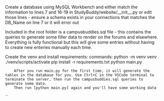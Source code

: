 Create a database using MySQL Workbench and either match the information to lines 7 and 16-19 in StudyBuddy/website/\_\_init\_\_.py or edit those lines - ensure a schema exists in your connections that matches the DB_Name on line 7 or it will error out

Included in the root folder is a campusbuddies.sql file - this contains the queries to generate some filler data to render on the forums and elsewhere. Everything is fully functional but this will give some entries without having to create new enteries manually each time.

Create the venv and install requirements:
    commands: 
        python -m venv venv
        . ./venv/scripts/activate
        pip install -r requirements.txt
        python main.py

        After you run main.py for the first time, it will generate the tables in the database for you. Use Ctrl+C in the VSCode terminal to terminate the server, then run the campusbuddies.sql queries to generate some data.
        Then run [python main.py] again and you'll have some working data
``